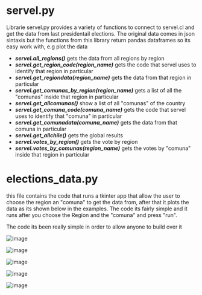 # servel.py

Librarie servel.py provides a variety of functions to connect to servel.cl and get the data from last presidentail elections.
The original data comes in json sintaxis but the functions from this library return pandas dataframes so its easy work with, e.g plot the data

* ***servel.all_regions()*** gets the data from all regions by region
* ***servel.get_region_code(region_name)*** gets the code that servel uses to identify that region in particular
* ***servel.get_regiondata(region_name)*** gets the data from that region in particular
* ***servel.get_comunas_by_region(region_name)*** gets a list of all the "comunas" inside that region in particular
* ***servel.get_allcomunas()*** show a list of all "comunas" of the country
* ***servel.get_comuna_code(comuna_name)*** gets the code that servel uses to identify that "comuna" in particular
* ***servel.get_comunadata(comuna_name)*** gets the data from that comuna in particular
* ***servel.get_allchile()*** gets the global results
* ***servel.votes_by_region()*** gets the vote by region
* ***servel.votes_by_comunas(region_name)*** gets the votes by "comuna" inside that region in particular

# elections_data.py

this file contains the code that runs a tkinter app that allow the user to choose the region an "comuna" to get the data from, after that it plots the data as its shown below in the examples. The code its fairly simple and it runs after you choose the Region and the "comuna" and press "run".

The code its been really simple in order to allow anyone to build over it 

![image](https://user-images.githubusercontent.com/81306499/144476047-de390448-b1da-4b08-a7f4-8a27fe45bf17.png)

![image](https://user-images.githubusercontent.com/81306499/144476188-9baced06-02ed-469d-a971-1e1b9fc3febb.png)

![image](https://user-images.githubusercontent.com/81306499/144476338-c7aaf7e8-5111-449d-9ffb-5974e955694b.png)

![image](https://user-images.githubusercontent.com/81306499/144476455-68719ec5-d0a5-41d9-929f-e7f82f852790.png)

![image](https://user-images.githubusercontent.com/81306499/144476511-2e166be0-f242-4166-887f-12357ce34937.png)
